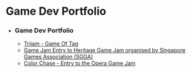 # Game Dev Portfolio

- ### Game Dev Portfolio

	- [Trijam - Game Of Tag](https://github.com/gavinkzy/left2dev_trijam_gameoftag)
	- [Game Jam Entry to Heritage Game Jam organised by Singapore Games Association (SGGA)](https://github.com/gavinkzy/Block101)
	- [Color Chase - Entry to the Opera Game Jam](https://github.com/gavinkzy/Opera_GameJam)

